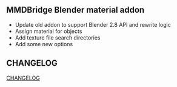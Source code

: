 ## MMDBridge Blender material addon

* Update old addon to support Blender 2.8 API and rewrite logic
* Assign material for objects
* Add texture file search directories
* Add some new options

## CHANGELOG

[CHANGELOG](./CHANGELOG.md)
